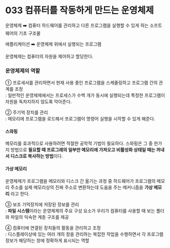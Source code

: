 # 033 컴퓨터를 작동하게 만드는 운영체제

운영체제 ➡️ 컴퓨터 하드웨어를 관리하고 다른 프로그램을 실행할 수 있게 하는 소프트웨어의 기초 구조물

애플리케이션 ➡️ 운영체제 위에서 실행되는 프로그램 

운영체제는 컴퓨터의 자원을 제어하고 할당한다. 

### 운영체제의 역할 
① 프로세서를 관리하면서 현재 사용 중인 프로그램을 스케줄링하고 프로그램 간의 관계를 조정<br>
: 일반적인 운영체제에서는 프로세스가 수백 개가 동시에 실행되는데 특정한 프로그램이 자원을 독차지하지 않도록 막아준다. 

② 주기억 장치를 관리<br>
: 메모리에 프로그램을 로드해서 프로그램이 명령어 실행을 시작할 수 있게 해준다. 

#### 스와핑 
메모리를 효과적으로 사용하려면 적절한 공학적 기법이 필요하다. 스와핑은 그 중 한가지 방법으로 **필요할 때 프로그래의 일부만 메모리에 가져오고 비활성화 상태일 때는 꺼내서 디스크로 복사하는 방법**이다. 

#### 가상 메모리 
운영체제가 프로그램을 메모리와 디스크 간 옮기는 과정 중 하드웨어가 프로그램의 메모리 주소를 실제 메모리상의 진짜 주소로 변환하는데 도움을 주는 메커니즘을 **가상 메모리** 라고 한다. 

③ 보조 기억장치에 저장된 정보를 관리<br>
: **파일 시스템**이라는 운영체제의 주요 구성 요소가 우리가 컴퓨터를 사용할 때 보는 폴더와 파일의 익숙한 계층 구조를 제공 

④ 컴퓨터에 연결된 장치들의 활동을 관리하고 조정<br>
: 디스플레이상에 있는 여러 개의 창을 관리하는 복잡한 작업을 수행하면서 각 프로그램 정보가 해당하는 창에 정확하게 표시되는 역할 